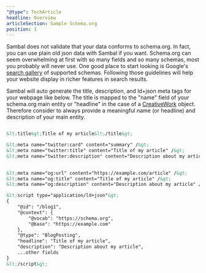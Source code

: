 ```yaml
---
"@type": TechArticle
headline: Overview
articleSection: Sample Schema.org
position: 1
---
```


Sambal does not validate that your data conforms to schema.org.  In fact, you can use plain old json data with Sambal if you want.  Schema.org can seem overwhelming at first with so many fields and so many schemas, most you probably will never use.  One good place to start looking is Google's [search gallery](https://developers.google.com/search/docs/guides/search-gallery) of supported schemas.  Following those guidelines will help your website display in richer features in search results.

Sambal will auto generate the title, description, and ld+json meta tags for your webpage like below.  The title is mapped to the "name" field of your schema.org main entity or "headline" in the case of a [CreativeWork](https://schema.org/CreativeWork) object.  Therefore consider to always provide a meaningful name (or headline) and description of your main entity.

```html

&lt;title&gt;Title of my article&lt;/title&gt;

&lt;meta name="twitter:card" content="summary" /&gt;
&lt;meta name="twitter:title" content="Title of my article" /&gt;
&lt;meta name="twitter:description" content="Description about my article" /&gt;

    
&lt;meta name="og:url" content="https://example.com/article" /&gt;
&lt;meta name="og:title" content="Title of my article" /&gt;
&lt;meta name="og:description" content="Description about my article" /&gt;

&lt;script type="application/ld+json"&gt;
{
    "@id": "/blog1",
    "@context": {
        "@vocab": "https://schema.org",
        "@base": "https://example.com"
    },
    "@type": "BlogPosting",
    "headline": "Title of my article",
    "description": "Description about my article",
    ...other fields
}
&lt;/script&gt;
```

